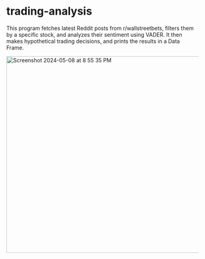 # trading-analysis
This program fetches latest Reddit posts from r/wallstreetbets, filters them by a specific stock, and analyzes their sentiment using VADER. It then makes hypothetical trading decisions, and prints the results in a Data Frame.

<img width="515" alt="Screenshot 2024-05-08 at 8 55 35 PM" src="https://github.com/purvajpatel/trading-analysis/assets/62811831/96b78eaa-b03a-4c60-8e3c-1dcfa6277212">
